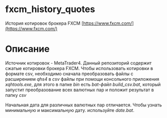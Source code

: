 # fxcm_history_quotes
История котировок брокера FXCM [https://www.fxcm.com/](https://www.fxcm.com/)

# Описание
Источник котировок - MetaTrader4.
Данный репозиторий содержит сжатые котировки брокера FXCM. 
Чтобы использовать котировки в формате csv, необходимо сначала преобразовать файлы c расширением *qhs4* в *csv* файлы при помощи консольного приложения *xqhtools.exe*,
для этого в папке *bin* есть *bat-файл build_csv.bat*, который запустит преобразование всех валютных пар и положит результат в папку *csv*

Начальная дата для различных валютных пар отличается. Чтобы узнать минимальную и максимальную дату. используйте *date.bat*.


